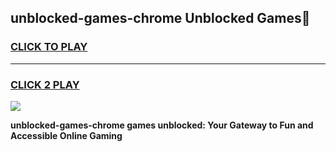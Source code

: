 
## unblocked-games-chrome Unblocked Games👋
<h3>
<a href="https://news.freeplayer.one?title=unblocked-games-chrome&ref=16F">CLICK TO PLAY</a></h3>
<hr>

<h3>
<a href="https://news.freeplayer.one?title=unblocked-games-chrome&ref=16F">CLICK 2 PLAY</a>
  
</h3>

<a href="https://news.freeplayer.one?title=unblocked-games-chrome&ref=16F/"><img src="https://clearcache.store/games.png"></a>


**unblocked-games-chrome games unblocked: Your Gateway to Fun and Accessible Online Gaming**
